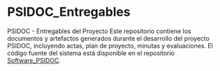 # PSIDOC_Entregables
 PSIDOC - Entregables del Proyecto  Este repositorio contiene los documentos y artefactos generados durante el desarrollo del proyecto PSIDOC, incluyendo actas, plan de proyecto, minutas y evaluaciones. El código fuente del sistema está disponible en el repositorio [Software_PSIDOC](https://github.com/tuusuario/Software_PSIDOC).
